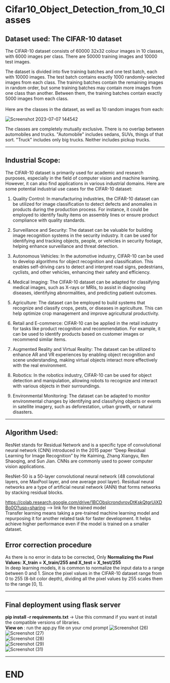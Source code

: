 # Cifar10_Object_Detection_from_10_Classes

## Dataset used: The CIFAR-10 dataset
<p>
  The CIFAR-10 dataset consists of 60000 32x32 colour images in 10 classes, with 6000 images per class. There are 50000 training images and 10000 test images.

The dataset is divided into five training batches and one test batch, each with 10000 images. The test batch contains exactly 1000 randomly-selected images from each class. The training batches contain the remaining images in random order, but some training batches may contain more images from one class than another. Between them, the training batches contain exactly 5000 images from each class.
<br><br>
Here are the classes in the dataset, as well as 10 random images from each:

![Screenshot 2023-07-07 144542](https://github.com/hemang5902/Cifar10_Object_Detection_from_10_Classes/assets/107362216/40b1bf63-d8d7-4e1c-8b69-bee284ef8a60)

The classes are completely mutually exclusive. There is no overlap between automobiles and trucks. "Automobile" includes sedans, SUVs, things of that sort. "Truck" includes only big trucks. Neither includes pickup trucks.
</p>
<hr>

## Industrial Scope:
<p>
  The CIFAR-10 dataset is primarily used for academic and research purposes, especially in the field of computer vision and machine learning. However, it can also find applications in various industrial domains. Here are some potential industrial use cases for the CIFAR-10 dataset:

1. Quality Control: In manufacturing industries, the CIFAR-10 dataset can be utilized for image classification to detect defects and anomalies in products during the production process. For instance, it could be employed to identify faulty items on assembly lines or ensure product compliance with quality standards.

2. Surveillance and Security: The dataset can be valuable for building image recognition systems in the security industry. It can be used for identifying and tracking objects, people, or vehicles in security footage, helping enhance surveillance and threat detection.

3. Autonomous Vehicles: In the automotive industry, CIFAR-10 can be used to develop algorithms for object recognition and classification. This enables self-driving cars to detect and interpret road signs, pedestrians, cyclists, and other vehicles, enhancing their safety and efficiency.

4. Medical Imaging: The CIFAR-10 dataset can be adapted for classifying medical images, such as X-rays or MRIs, to assist in diagnosing diseases, identifying abnormalities, and predicting patient outcomes.

5. Agriculture: The dataset can be employed to build systems that recognize and classify crops, pests, or diseases in agriculture. This can help optimize crop management and improve agricultural productivity.

6. Retail and E-commerce: CIFAR-10 can be applied in the retail industry for tasks like product recognition and recommendation. For example, it can be used to identify products based on customer images or recommend similar items.

7. Augmented Reality and Virtual Reality: The dataset can be utilized to enhance AR and VR experiences by enabling object recognition and scene understanding, making virtual objects interact more effectively with the real environment.

8. Robotics: In the robotics industry, CIFAR-10 can be used for object detection and manipulation, allowing robots to recognize and interact with various objects in their surroundings.

9. Environmental Monitoring: The dataset can be adapted to monitor environmental changes by identifying and classifying objects or events in satellite imagery, such as deforestation, urban growth, or natural disasters.
</p>
<hr>

## Algorithm Used:
<p>
  ResNet stands for Residual Network and is a specific type of convolutional neural network (CNN) introduced in the 2015 paper “Deep Residual Learning for Image Recognition” by He Kaiming, Zhang Xiangyu, Ren Shaoqing, and Sun Jian. CNNs are commonly used to power computer vision applications.

ResNet-50 is a 50-layer convolutional neural network (48 convolutional layers, one MaxPool layer, and one average pool layer). Residual neural networks are a type of artificial neural network (ANN) that forms networks by stacking residual blocks.

https://colab.research.google.com/drive/1BCObsIcrondvrovDtKskQtgrUiXDBo0O?usp=sharing --> link for the trained model<br>
Transfer learning means taking a pre-trained machine learning model and repurposing it for another related task for faster development. It helps achieve higher performance even if the model is trained on a smaller dataset.
</p>

## Error correction procedure
<p>
  As there is no error in data to be corrected, Only
<b>Normalizing the Pixel Values:
X_train = X_train/255 and X_test = X_test/255</b><br>
In deep learning models, it is common to normalize the input data to a range between 0 and 1. Since the pixel values in the CIFAR-10 dataset range from 0 to 255 (8-bit color depth), dividing all the pixel values by 255 scales them to the range [0, 1].</p>
<hr>

## Final deployment using flask server
**pip install -r requirements.txt** -> Use this command if you want ot install the compatible versions of libraries.<br>
**View on** : run the app.py file on your cmd prompt
![Screenshot (26)](https://github.com/hemang5902/Cifar10_Object_Detection_from_10_Classes/assets/107362216/909aac80-52a2-4567-852c-85045434d1a4)
<br>
![Screenshot (27)](https://github.com/hemang5902/Cifar10_Object_Detection_from_10_Classes/assets/107362216/60b12b90-9a15-4443-a106-ae00dc88a1b8)
<br>
![Screenshot (28)](https://github.com/hemang5902/Cifar10_Object_Detection_from_10_Classes/assets/107362216/7ad03fb3-ab1b-41a7-963f-76eada2ff920)
<br>
![Screenshot (29)](https://github.com/hemang5902/Cifar10_Object_Detection_from_10_Classes/assets/107362216/5e538d95-63c8-4f83-b4b5-27357f7c2a30)
<br>
![Screenshot (31)](https://github.com/hemang5902/Cifar10_Object_Detection_from_10_Classes/assets/107362216/02b1b43c-5cdd-47b9-aaa5-28706a7cd5be)
<hr>

# END

